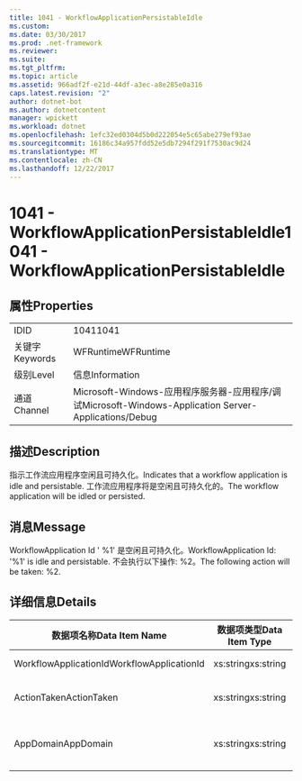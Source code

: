 ```yaml
---
title: 1041 - WorkflowApplicationPersistableIdle
ms.custom: 
ms.date: 03/30/2017
ms.prod: .net-framework
ms.reviewer: 
ms.suite: 
ms.tgt_pltfrm: 
ms.topic: article
ms.assetid: 966adf2f-e21d-44df-a3ec-a8e285e0a316
caps.latest.revision: "2"
author: dotnet-bot
ms.author: dotnetcontent
manager: wpickett
ms.workload: dotnet
ms.openlocfilehash: 1efc32ed0304d5b0d222054e5c65abe279ef93ae
ms.sourcegitcommit: 16186c34a957fdd52e5db7294f291f7530ac9d24
ms.translationtype: MT
ms.contentlocale: zh-CN
ms.lasthandoff: 12/22/2017
---
```

# <a name="1041---workflowapplicationpersistableidle"></a><span data-ttu-id="8cff7-102">1041 - WorkflowApplicationPersistableIdle</span><span class="sxs-lookup"><span data-stu-id="8cff7-102">1041 - WorkflowApplicationPersistableIdle</span></span>
## <a name="properties"></a><span data-ttu-id="8cff7-103">属性</span><span class="sxs-lookup"><span data-stu-id="8cff7-103">Properties</span></span>  
  
|||  
|-|-|  
|<span data-ttu-id="8cff7-104">ID</span><span class="sxs-lookup"><span data-stu-id="8cff7-104">ID</span></span>|<span data-ttu-id="8cff7-105">1041</span><span class="sxs-lookup"><span data-stu-id="8cff7-105">1041</span></span>|  
|<span data-ttu-id="8cff7-106">关键字</span><span class="sxs-lookup"><span data-stu-id="8cff7-106">Keywords</span></span>|<span data-ttu-id="8cff7-107">WFRuntime</span><span class="sxs-lookup"><span data-stu-id="8cff7-107">WFRuntime</span></span>|  
|<span data-ttu-id="8cff7-108">级别</span><span class="sxs-lookup"><span data-stu-id="8cff7-108">Level</span></span>|<span data-ttu-id="8cff7-109">信息</span><span class="sxs-lookup"><span data-stu-id="8cff7-109">Information</span></span>|  
|<span data-ttu-id="8cff7-110">通道</span><span class="sxs-lookup"><span data-stu-id="8cff7-110">Channel</span></span>|<span data-ttu-id="8cff7-111">Microsoft-Windows-应用程序服务器-应用程序/调试</span><span class="sxs-lookup"><span data-stu-id="8cff7-111">Microsoft-Windows-Application Server-Applications/Debug</span></span>|  
  
## <a name="description"></a><span data-ttu-id="8cff7-112">描述</span><span class="sxs-lookup"><span data-stu-id="8cff7-112">Description</span></span>  
 <span data-ttu-id="8cff7-113">指示工作流应用程序空闲且可持久化。</span><span class="sxs-lookup"><span data-stu-id="8cff7-113">Indicates that a workflow application is idle and persistable.</span></span> <span data-ttu-id="8cff7-114">工作流应用程序将是空闲且可持久化的。</span><span class="sxs-lookup"><span data-stu-id="8cff7-114">The workflow application will be idled or persisted.</span></span>  
  
## <a name="message"></a><span data-ttu-id="8cff7-115">消息</span><span class="sxs-lookup"><span data-stu-id="8cff7-115">Message</span></span>  
 <span data-ttu-id="8cff7-116">WorkflowApplication Id ' %1' 是空闲且可持久化。</span><span class="sxs-lookup"><span data-stu-id="8cff7-116">WorkflowApplication Id: '%1' is idle and persistable.</span></span>  <span data-ttu-id="8cff7-117">不会执行以下操作: %2。</span><span class="sxs-lookup"><span data-stu-id="8cff7-117">The following action will be taken: %2.</span></span>  
  
## <a name="details"></a><span data-ttu-id="8cff7-118">详细信息</span><span class="sxs-lookup"><span data-stu-id="8cff7-118">Details</span></span>  
  
|<span data-ttu-id="8cff7-119">数据项名称</span><span class="sxs-lookup"><span data-stu-id="8cff7-119">Data Item Name</span></span>|<span data-ttu-id="8cff7-120">数据项类型</span><span class="sxs-lookup"><span data-stu-id="8cff7-120">Data Item Type</span></span>|<span data-ttu-id="8cff7-121">描述</span><span class="sxs-lookup"><span data-stu-id="8cff7-121">Description</span></span>|  
|--------------------|--------------------|-----------------|  
|<span data-ttu-id="8cff7-122">WorkflowApplicationId</span><span class="sxs-lookup"><span data-stu-id="8cff7-122">WorkflowApplicationId</span></span>|<span data-ttu-id="8cff7-123">xs:string</span><span class="sxs-lookup"><span data-stu-id="8cff7-123">xs:string</span></span>|<span data-ttu-id="8cff7-124">工作流应用程序 ID</span><span class="sxs-lookup"><span data-stu-id="8cff7-124">The workflow application id</span></span>|  
|<span data-ttu-id="8cff7-125">ActionTaken</span><span class="sxs-lookup"><span data-stu-id="8cff7-125">ActionTaken</span></span>|<span data-ttu-id="8cff7-126">xs:string</span><span class="sxs-lookup"><span data-stu-id="8cff7-126">xs:string</span></span>|<span data-ttu-id="8cff7-127">将对工作流应用程序执行的操作。</span><span class="sxs-lookup"><span data-stu-id="8cff7-127">The action that will be taken on the workflow application.</span></span>|  
|<span data-ttu-id="8cff7-128">AppDomain</span><span class="sxs-lookup"><span data-stu-id="8cff7-128">AppDomain</span></span>|<span data-ttu-id="8cff7-129">xs:string</span><span class="sxs-lookup"><span data-stu-id="8cff7-129">xs:string</span></span>|<span data-ttu-id="8cff7-130">由 AppDomain.CurrentDomain.FriendlyName 返回的字符串。</span><span class="sxs-lookup"><span data-stu-id="8cff7-130">The string returned by AppDomain.CurrentDomain.FriendlyName.</span></span>|
